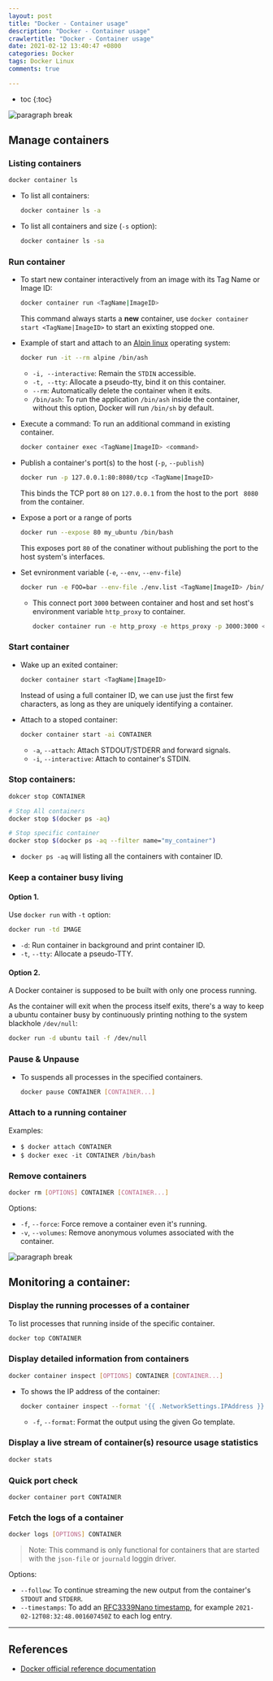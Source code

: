 ```yaml
---
layout: post
title: "Docker - Container usage"
description: "Docker - Container usage"
crawlertitle: "Docker - Container usage"
date: 2021-02-12 13:40:47 +0800
categories: Docker
tags: Docker Linux
comments: true

---
```


- toc
{:toc}

![paragraph break](https://order-brother.s3-ap-northeast-1.amazonaws.com/paragraph+break/separator-1.png)

## Manage containers

### Listing containers

```bash
docker container ls
```

- To list all containers:

  ```bash
  docker container ls -a
  ```

- To list all containers and size (`-s` option):

  ```bash
  docker container ls -sa
  ```

### Run container

- To start new container interactively from an image with its Tag Name or Image ID:

  ```bash
  docker container run <TagName|ImageID>
  ```

   This command always starts a **new** container, use `docker container start <TagName|ImageID>` to start an exixting stopped one.

- Example of start and attach to an [Alpin linux](https://alpinelinux.org) operating system:

  ```bash
  docker run -it --rm alpine /bin/ash
  ```

  - `-i, --interactive`: Remain the `STDIN` accessible.
  - `-t, --tty`: Allocate a pseudo-tty, bind it on this container.
  - `--rm`: Automatically delete the container when it exits.
  - `/bin/ash`: To run the application `/bin/ash` inside the container, without this option, Docker will run `/bin/sh` by default.

- Execute a command: To run an additional command in existing container.

  ```bash
  docker container exec <TagName|ImageID> <command>
  ```

- Publish a container's port(s) to the host (`-p`, `--publish`)

  ```bash
  docker run -p 127.0.0.1:80:8080/tcp <TagName|ImageID>
  ```

  This binds the TCP port `80` on `127.0.0.1` from the host to the port `
  8080` from the container.

- Expose a port or a range of ports

  ```bash
  docker run --expose 80 my_ubuntu /bin/bash
  ```

  This exposes port `80` of the conatiner without publishing the port to the host system's interfaces.

- Set evnironment variable (`-e`, `--env`, `--env-file`)

  ```bash
  docker run -e FOO=bar --env-file ./env.list <TagName|ImageID> /bin/bash
  ```

  - This connect port `3000` between container and host and set host's environment variable `http_proxy` to container.

    ```bash
    docker container run -e http_proxy -e https_proxy -p 3000:3000 <TagName|ImageID>
    ```

### Start container

- Wake up an exited container:

  ```bash
  docker container start <TagName|ImageID>
  ```

  Instead of using a full container ID, we can use just the first few characters, as long as they are uniquely identifying a container.

- Attach to a stoped container:

  ```bash
  docker container start -ai CONTAINER
  ```

  - `-a`, `--attach`: Attach STDOUT/STDERR and forward signals.
  - `-i`, `--interactive`: Attach to container's STDIN.

### Stop containers:

```bash
dokcer stop CONTAINER

# Stop All containers
docker stop $(docker ps -aq)

# Stop specific container
docker stop $(docker ps -aq --filter name="my_container")
```

- `docker ps -aq` will listing all the containers with container ID.

### Keep a container busy living

#### Option 1.

Use `docker run` with `-t` option:

```bash
docker run -td IMAGE
```

- `-d`: Run container in background and print container ID.
- `-t`, `--tty`: Allocate a pseudo-TTY.

#### Option 2.

A Docker container is supposed to be built with only one process running.

As the container will exit when the process itself exits, there's a way to keep a ubuntu container busy by continuously printing nothing to the system blackhole `/dev/null`:

```bash
docker run -d ubuntu tail -f /dev/null
```

### Pause & Unpause

- To suspends all processes in the specified containers.

  ```bash
  docker pause CONTAINER [CONTAINER...]
  ```

### Attach to a running container

Examples:

- `$ docker attach CONTAINER`
- `$ docker exec -it CONTAINER /bin/bash`

### Remove containers

```bash
docker rm [OPTIONS] CONTAINER [CONTAINER...]
```

Options:

- `-f`, `--force`: Force remove a container even it's running.
- `-v`, `--volumes`: Remove anonymous volumes associated with the container.

![paragraph break](https://order-brother.s3-ap-northeast-1.amazonaws.com/paragraph+break/separator-1.png)

## Monitoring a container:

### Display the running processes of a container

To list processes that running inside of the specific container.

```bash
docker top CONTAINER
```

### Display detailed information from containers

```bash
docker container inspect [OPTIONS] CONTAINER [CONTAINER...]
```

- To shows the IP address of the container:

  ```bash
  docker container inspect --format '{{ .NetworkSettings.IPAddress }}' CONTAINER
  ```

  - `-f`, `--format`: Format the output using the given Go template.

### Display a live stream of container(s) resource usage statistics

```bash
docker stats
```

### Quick port check

```
docker container port CONTAINER
```

### Fetch the logs of a container

```bash
docker logs [OPTIONS] CONTAINER
```

> Note: This command is only functional for containers that are started with the `json-file` or `journald` loggin driver.

Options:

- `--follow`: To continue streaming the new output from the container's `STDOUT` and `STDERR`.
- `--timestamps`: To add an [RFC3339Nano timestamp](https://golang.org/pkg/time/#pkg-constants), for example `2021-02-12T08:32:48.001607450Z` to each log entry.

---

## References

- [Docker official reference documentation](https://docs.docker.com/reference/)
